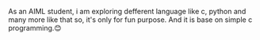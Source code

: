 As an AIML student, i am exploring defferent language like c, python and many more like that so, it's only for fun purpose. And it is base on simple c programming.😊
